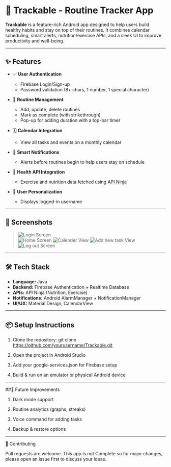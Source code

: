 # 📱 Trackable - Routine Tracker App

**Trackable** is a feature-rich Android app designed to help users build healthy habits and stay on top of their routines. It combines calendar scheduling, smart alerts, nutrition/exercise APIs, and a sleek UI to improve productivity and well-being.

---

## ✨ Features

- ✅ **User Authentication**
  - Firebase Login/Sign-up
  - Password validation (8+ chars, 1 number, 1 special character)

- 📆 **Routine Management**
  - Add, update, delete routines
  - Mark as complete (with strikethrough)
  - Pop-up for adding duration with a top-bar timer

- 🗓️ **Calendar Integration**
  - View all tasks and events on a monthly calendar

- 🔔 **Smart Notifications**
  - Alerts before routines begin to help users stay on schedule

- 🥗 **Health API Integration**
  - Exercise and nutrition data fetched using [API Ninja](https://api-ninjas.com/)

- 👤 **User Personalization**
  - Displays logged-in username

---

## 📸 Screenshots

> ![Login Screen](<img width="498" height="888" alt="image" src="https://github.com/user-attachments/assets/33ef737f-47d4-42a2-969d-95c449e10da2" />)  
> ![Home Screen](<img width="494" height="884" alt="image" src="https://github.com/user-attachments/assets/17050c55-6e26-4f12-a2a8-0f04b8668772" />)
> ![Calender View](<img width="500" height="897" alt="image" src="https://github.com/user-attachments/assets/20ed1c13-fca7-4f5f-899b-1fff7bebbb23" />)
> ![Add new task View](<img width="500" height="889" alt="image" src="https://github.com/user-attachments/assets/883f2bf3-b34a-4daf-9d55-c048bb929778" />)
> ![Log out Screen](<img width="524" height="900" alt="image" src="https://github.com/user-attachments/assets/cf308be9-5dd1-4f1a-8756-7c2c89d60d1c" />)

---

## 🛠️ Tech Stack

- **Language:** Java  
- **Backend:** Firebase Authentication + Realtime Database  
- **APIs:** API Ninja (Nutrition, Exercise)  
- **Notifications:** Android AlarmManager + NotificationManager  
- **UI/UX:** Material Design, CalendarView

---

## 📦 Setup Instructions

1. Clone the repository:
   git clone https://github.com/yourusername/Trackable.git
   
3. Open the project in Android Studio

4. Add your google-services.json for Firebase setup

5. Build & run on an emulator or physical Android device

---

##🧠 Future Improvements

1. Dark mode support

2. Routine analytics (graphs, streaks)

3. Voice command for adding tasks

4. Backup & restore options

---

🙌 Contributing

Pull requests are welcome. This app is not Complete so for major changes, please open an issue first to discuss your ideas.

